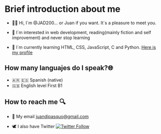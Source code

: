 # Brief introduction about me

- 👋😃 Hi, I´m @JAD200... or Juan if you want. It´s a pleasure to meet you.

- 👀 I´m interested in web development, reading(mainly fiction and self improvement) and never stop learning

- 🌱 I´m currently learning HTML, CSS, JavaScript, C and Python. 
[Here is my profile](https://platzi.com/p/Juan_Di_Pasquo/ "my profile") 

## How many languajes do I speak?🌐
- 🇦🇷 :es: Spanish (native)
- :gb: English level First B1 

## How to reach me 🔍

- 📧 My email juandipasquo@gmail.com 

- 🕊️ I also have Twitter [<img alt="Twitter Follow" src="https://img.shields.io/twitter/follow/JADiPasquo?style=social">](https://twitter.com/JADiPasquo)

<!---
JAD200/JAD200 is a ✨ special ✨ repository because its `README.md` (this file) appears on your GitHub profile.
You can click the Preview link to take a look at your changes.
--->

